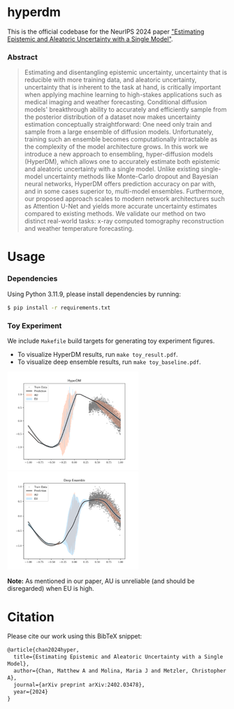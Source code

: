# hyperdm

This is the official codebase for the NeurIPS 2024 paper ["Estimating Epistemic and Aleatoric Uncertainty with a Single Model"](https://nips.cc/virtual/2024/poster/94833).

### Abstract

> Estimating and disentangling epistemic uncertainty, uncertainty that is reducible with more training data, and aleatoric uncertainty, uncertainty that is inherent to the task at hand, is critically important when applying machine learning to high-stakes applications such as medical imaging and weather forecasting. Conditional diffusion models' breakthrough ability to accurately and efficiently sample from the posterior distribution of a dataset now makes uncertainty estimation conceptually straightforward: One need only train and sample from a large ensemble of diffusion models. Unfortunately, training such an ensemble becomes computationally intractable as the complexity of the model architecture grows. In this work we introduce a new approach to ensembling, hyper-diffusion models (HyperDM), which allows one to accurately estimate both epistemic and aleatoric uncertainty with a single model. Unlike existing single-model uncertainty methods like Monte-Carlo dropout and Bayesian neural networks, HyperDM offers prediction accuracy on par with, and in some cases superior to, multi-model ensembles. Furthermore, our proposed approach scales to modern network architectures such as Attention U-Net and yields more accurate uncertainty estimates compared to existing methods. We validate our method on two distinct real-world tasks: x-ray computed tomography reconstruction and weather temperature forecasting.

# Usage

### Dependencies

Using Python 3.11.9, please install dependencies by running:

```sh
$ pip install -r requirements.txt
```

### Toy Experiment

We include `Makefile` build targets for generating toy experiment figures.

- To visualize HyperDM results, run `make toy_result.pdf`.
- To visualize deep ensemble results, run `make toy_baseline.pdf`.

<img src="img/hyperdm.png" alt="drawing" width="300"/>
<img src="img/deep_ensemble.png" alt="drawing" width="300"/>

**Note:** As mentioned in our paper, AU is unreliable (and should be disregarded) when EU is high.

# Citation

Please cite our work using this BibTeX snippet:

```
@article{chan2024hyper,
  title={Estimating Epistemic and Aleatoric Uncertainty with a Single Model},
  author={Chan, Matthew A and Molina, Maria J and Metzler, Christopher A},
  journal={arXiv preprint arXiv:2402.03478},
  year={2024}
}
```
